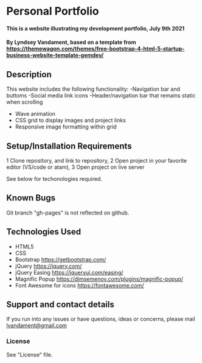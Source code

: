 # Personal Portfolio
#### This is a website illustrating my development portfolio, July 9th 2021
#### By Lyndsey Vandament, based on a template from https://themewagon.com/themes/free-bootstrap-4-html-5-startup-business-website-template-gemdev/
## Description
This website includes the following functionality:
-Navigation bar and buttoms
-Social media link icons
-Header/navigation bar that remains static when scrolling
- Wave animation
- CSS grid to display images and project links
- Responsive image formatting within grid

## Setup/Installation Requirements
1 Clone repository, and link to repository, 
2 Open project in your favorite editor (VS/code or atam), 
3 Open project on live server

See below for techonologies required.

## Known Bugs
Git branch "gh-pages" is not reflected on github.

## Technologies Used
- HTML5
- CSS
- Bootstrap https://getbootstrap.com/
- jQuery https://jquery.com/ 
- jQuery Easing https://jqueryui.com/easing/
- Magnific Popup https://dimsemenov.com/plugins/magnific-popup/
- Font Awesome for icons https://fontawesome.com/

## Support and contact details
If you run into any issues or have questions, ideas or concerns, please mail lvandament@gmail.com

### License
See "License" file.